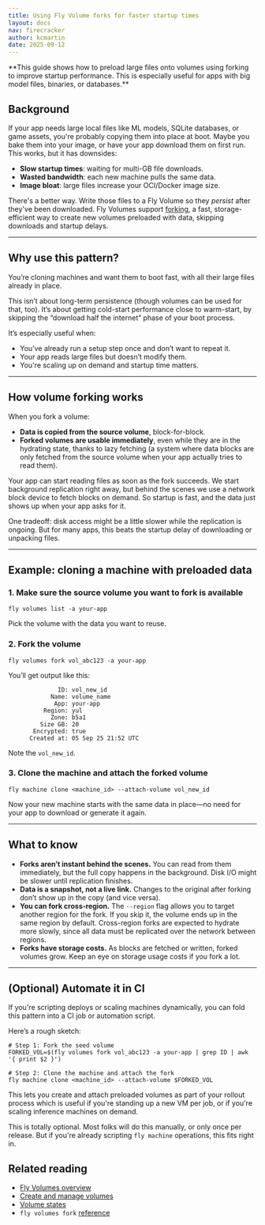 ```yaml
---
title: Using Fly Volume forks for faster startup times
layout: docs
nav: firecracker
author: kcmartin
date: 2025-09-12
---
```


<div class="callout">
**This guide shows how to preload large files onto volumes using forking to improve startup performance. This is especially useful for apps with big model files, binaries, or databases.**
</div>

## Background

If your app needs large local files like ML models, SQLite databases, or game assets, you're probably copying them into place at boot. Maybe you bake them into your image, or have your app download them on first run. This works, but it has downsides:

- **Slow startup times**: waiting for multi-GB  file downloads.
- **Wasted bandwidth**: each new machine pulls the same data.
- **Image bloat**: large files increase your OCI/Docker image size.

There's a better way. Write those files to a Fly Volume so they _persist_ after they've been downloaded. Fly Volumes support [forking](docs/volumes/volume-manage/#create-a-copy-of-a-volume-fork-a-volume), a fast, storage-efficient way to create new volumes preloaded with data, skipping downloads and startup delays.

---

## Why use this pattern?

You’re cloning machines and want them to boot fast, with all their large files already in place.

This isn’t about long-term persistence (though volumes can be used for that, too). It’s about getting cold-start performance close to warm-start, by skipping the “download half the internet” phase of your boot process.

It’s especially useful when:

- You’ve already run a setup step once and don’t want to repeat it.
- Your app reads large files but doesn’t modify them.
- You're scaling up on demand and startup time matters.

---

## How volume forking works

When you fork a volume:

- **Data is copied from the source volume**, block-for-block.
- **Forked volumes are usable immediately**, even while they are in the hydrating state, thanks to lazy fetching (a system where data blocks are only fetched from the source volume when your app actually tries to read them).

Your app can start reading files as soon as the fork succeeds. We start background replication right away, but behind the scenes we use a network block device to fetch blocks on demand. So startup is fast, and the data just shows up when your app asks for it.

One tradeoff: disk access might be a little slower while the replication is ongoing. But for many apps, this beats the startup delay of downloading or unpacking files.

---

## Example: cloning a machine with preloaded data

### 1. Make sure the source volume you want to fork is available

```
fly volumes list -a your-app
```

Pick the volume with the data you want to reuse.

### 2. Fork the volume

```
fly volumes fork vol_abc123 -a your-app
```

You’ll get output like this:

```
              ID: vol_new_id
            Name: volume_name
             App: your-app
          Region: yul
            Zone: b5a1
         Size GB: 20
       Encrypted: true
      Created at: 05 Sep 25 21:52 UTC
```

Note the `vol_new_id`.

### 3. Clone the machine and attach the forked volume

```
fly machine clone <machine_id> --attach-volume vol_new_id
```

Now your new machine starts with the same data in place—no need for your app to download or generate it again.

---

## What to know

- **Forks aren’t instant behind the scenes.** You can read from them immediately, but the full copy happens in the background. Disk I/O might be slower until replication finishes.
- **Data is a snapshot, not a live link.** Changes to the original after forking don’t show up in the copy (and vice versa).
- **You can fork cross‑region.** The `--region` flag allows you to target another region for the fork. If you skip it, the volume ends up in the same region by default.  Cross-region forks are expected to hydrate more slowly, since all data must be replicated over the network between regions.
- **Forks have storage costs.** As blocks are fetched or written, forked volumes grow. Keep an eye on storage usage costs if you fork a lot.

---

## (Optional) Automate it in CI

If you're scripting deploys or scaling machines dynamically, you can fold this pattern into a CI job or automation script.

Here’s a rough sketch:

```
# Step 1: Fork the seed volume
FORKED_VOL=$(fly volumes fork vol_abc123 -a your-app | grep ID | awk '{ print $2 }')

# Step 2: Clone the machine and attach the fork
fly machine clone <machine_id> --attach-volume $FORKED_VOL
```

This lets you create and attach preloaded volumes as part of your rollout process which is useful if you're standing up a new VM per job, or if you're scaling inference machines on demand.

This is totally optional. Most folks will do this manually, or only once per release. But if you're already scripting `fly machine` operations, this fits right in.

## Related reading

- [Fly Volumes overview](/docs/volumes/overview/)
- [Create and manage volumes](/docs/volumes/volume-manage/)
- [Volume states](/docs/volumes/volume-states/)
- `fly volumes fork` [reference](/docs/flyctl/volumes-fork/)

